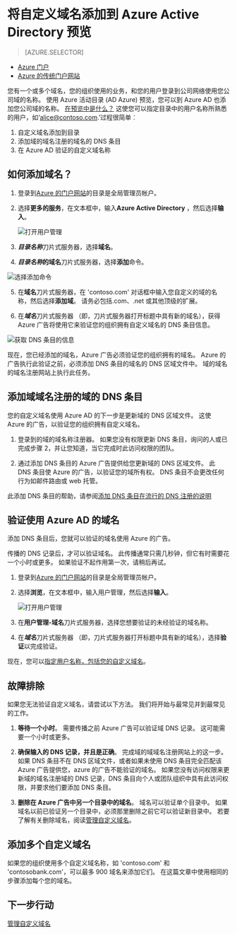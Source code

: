 <properties
    pageTitle="将您的自定义域名添加到 Azure Active Directory 预览 |Microsoft Azure"
    description="如何将您公司的域名添加到 Azure Active Directory，以及如何验证的域名。"
    services="active-directory"
    documentationCenter=""
    authors="jeffsta"
    manager="femila"
    editor=""/>

<tags
    ms.service="active-directory"
    ms.workload="identity"
    ms.tgt_pltfrm="na"
    ms.devlang="na"
    ms.topic="article"
    ms.date="10/17/2016"
    ms.author="curtand"/>

# <a name="add-a-custom-domain-name-to-azure-active-directory-preview"></a>将自定义域名添加到 Azure Active Directory 预览

> [AZURE.SELECTOR]
- [Azure 门户](active-directory-domains-add-azure-portal.md)
- [Azure 的传统门户网站](active-directory-add-domain.md)

您有一个或多个域名，您的组织使用的业务，和您的用户登录到公司网络使用您公司域的名称。 使用 Azure 活动目录 (AD Azure) 预览，您可以到 Azure AD 也添加您公司域的名称。 [在预览中是什么？](active-directory-preview-explainer.md) 这使您可以指定目录中的用户名称所熟悉的用户，如‘alice@contoso.com.’过程很简单︰

1. 自定义域名添加到目录
2. 添加域的域名注册的域名的 DNS 条目
3. 在 Azure AD 验证的自定义域名称

## <a name="how-do-i-add-a-domain-name"></a>如何添加域名？

1.  登录到[Azure 的门户网站](https://portal.azure.com)的目录是全局管理员帐户。

2.  选择**更多的服务**，在文本框中，输入**Azure Active Directory** ，然后选择**输入**。

    ![打开用户管理](./media/active-directory-domains-add-azure-portal/user-management.png)

3. ***目录名称***刀片式服务器，选择**域名**。

4. ***目录名称*的域名**刀片式服务器，选择**添加**命令。

  ![选择添加命令](./media/active-directory-domains-add-azure-portal/add-command.png)

5. 在**域名**刀片式服务器，在 'contoso.com' 对话框中输入您自定义的域的名称，然后选择**添加域**。 请务必包括.com、.net 或其他顶级的扩展。

6. 在***域名***刀片式服务器 （即，刀片式服务器打开标题中具有新的域名），获得 Azure 广告将使用它来验证您的组织拥有自定义域名的 DNS 条目信息。

  ![获取 DNS 条目的信息](./media/active-directory-domains-add-azure-portal/get-dns-info.png)

现在，您已经添加的域名，Azure 广告必须验证您的组织拥有的域名。 Azure 的广告执行此验证之前，必须添加 DNS 条目的域名的 DNS 区域文件中。 域的域名的域名注册网站上执行此任务。

## <a name="add-the-dns-entry-at-the-domain-name-registrar-for-the-domain"></a>添加域域名注册的域的 DNS 条目

您的自定义域名使用 Azure AD 的下一步是更新域的 DNS 区域文件。 这使 Azure 的广告，以验证您的组织拥有自定义域名。

1.  登录到的域的域名称注册器。 如果您没有权限更新 DNS 条目，询问的人或已完成步骤 2，并让您知道，当它完成时此访问权限的团队。

2.  通过添加 DNS 条目的 Azure 广告提供给您更新域的 DNS 区域文件。 此 DNS 条目使 Azure 的广告，以验证您的域所有权。 DNS 条目不会更改任何行为如邮件路由或 web 托管。

此添加 DNS 条目的帮助，请参阅[添加 DNS 条目在流行的 DNS 注册的说明](https://support.office.com/article/Create-DNS-records-for-Office-365-when-you-manage-your-DNS-records-b0f3fdca-8a80-4e8e-9ef3-61e8a2a9ab23/)

## <a name="verify-the-domain-name-with-azure-ad"></a>验证使用 Azure AD 的域名

添加 DNS 条目后，您就可以验证的域名使用 Azure 的广告。

传播的 DNS 记录后，才可以验证域名。 此传播通常只需几秒钟，但它有时需要花一个小时或更多。 如果验证不起作用第一次，请稍后再试。

1.  登录到[Azure 的门户网站](https://portal.azure.com)的目录是全局管理员帐户。

2.  选择**浏览**，在文本框中，输入用户管理，然后选择**输入**。

    ![打开用户管理](./media/active-directory-domains-add-azure-portal/user-management.png)

3. 在**用户管理-域名**刀片式服务器，选择您想要验证的未经验证的域名称。

4. 在***域名***刀片式服务器 （即，刀片式服务器打开标题中具有新的域名），选择**验证**以完成验证。

现在，您可以[指定用户名称，包括您的自定义域名](active-directory-users-create-azure-portal.md)。

## <a name="troubleshooting"></a>故障排除

如果您无法验证自定义域名，请尝试以下方法。 我们将开始与最常见并到最常见的工作。

1.  **等待一个小时**。 需要传播之前 Azure 广告可以验证域 DNS 记录。 这可能需要一个小时或更多。

2.  **确保输入的 DNS 记录，并且是正确**。 完成域的域域名注册网站上的这一步。 如果 DNS 条目不在 DNS 区域文件，或者如果未使用 DNS 条目完全匹配该 Azure 广告提供您，azure 的广告不能验证的域名。 如果您没有访问权限来更新域的域名注册域的 DNS 记录，DNS 条目向个人或团队组织中具有此访问权限，并要求他们要添加 DNS 条目。

3.  **删除在 Azure 广告中另一个目录中的域名**。 域名可以验证单个目录中。 如果域名以前已验证另一个目录中，必须那里删除之前它可以验证新目录中。 若要了解有关删除域名，阅读[管理自定义域名](active-directory-domains-manage-azure-portal.md)。    

## <a name="add-more-custom-domain-names"></a>添加多个自定义域名

如果您的组织使用多个自定义域名称，如 'contoso.com' 和 'contosobank.com'，可以最多 900 域名来添加它们。 在这篇文章中使用相同的步骤添加每个您的域名。

## <a name="next-steps"></a>下一步行动

[管理自定义域名](active-directory-domains-manage-azure-portal.md)
